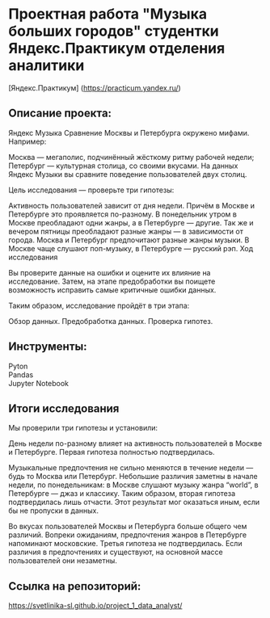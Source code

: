 # **Проектная работа "Музыка больших городов" студентки Яндекс.Практикум отделения аналитики**
[Яндекс.Практикум] (https://practicum.yandex.ru/)

## Описание проекта:
Яндекс Музыка
Сравнение Москвы и Петербурга окружено мифами. Например:

Москва — мегаполис, подчинённый жёсткому ритму рабочей недели;
Петербург — культурная столица, со своими вкусами.
На данных Яндекс Музыки вы сравните поведение пользователей двух столиц.

Цель исследования — проверьте три гипотезы:

Активность пользователей зависит от дня недели. Причём в Москве и Петербурге это проявляется по-разному.
В понедельник утром в Москве преобладают одни жанры, а в Петербурге — другие. Так же и вечером пятницы преобладают разные жанры — в зависимости от города.
Москва и Петербург предпочитают разные жанры музыки. В Москве чаще слушают поп-музыку, в Петербурге — русский рэп.
Ход исследования

Вы проверите данные на ошибки и оцените их влияние на исследование. Затем, на этапе предобработки вы поищете возможность исправить самые критичные ошибки данных.

Таким образом, исследование пройдёт в три этапа:

Обзор данных.
Предобработка данных.
Проверка гипотез.

## Инструменты:
Pyton  
Pandas  
Jupyter Notebook   

## Итоги исследования
Мы проверили три гипотезы и установили:

День недели по-разному влияет на активность пользователей в Москве и Петербурге.
Первая гипотеза полностью подтвердилась.

Музыкальные предпочтения не сильно меняются в течение недели — будь то Москва или Петербург. Небольшие различия заметны в начале недели, по понедельникам:
в Москве слушают музыку жанра “world”,
в Петербурге — джаз и классику.
Таким образом, вторая гипотеза подтвердилась лишь отчасти. Этот результат мог оказаться иным, если бы не пропуски в данных.

Во вкусах пользователей Москвы и Петербурга больше общего чем различий. Вопреки ожиданиям, предпочтения жанров в Петербурге напоминают московские.
Третья гипотеза не подтвердилась. Если различия в предпочтениях и существуют, на основной массе пользователей они незаметны.

## Ссылка на репозиторий: 
 https://svetlinika-sl.github.io/project_1_data_analyst/
